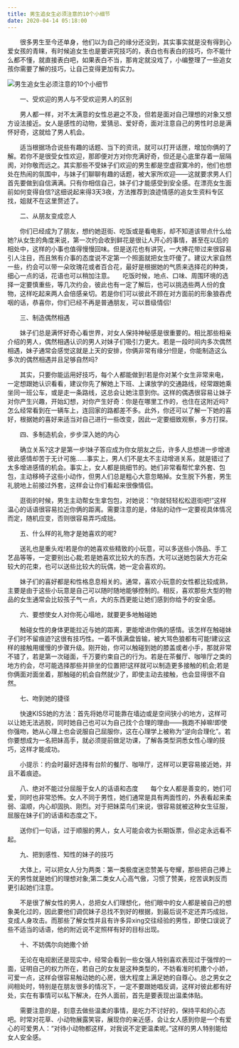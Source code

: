 ```yaml
---
title: 男生追女生必须注意的10个小细节
date: 2020-04-14 05:18:00
---
```




　　很多男生至今还单身，他们以为自己的缘分还没到，其实事实就是没有得到心爱女孩的青睐，有时候追女生也是要讲究技巧的，表白也有表白的技巧，你不能什么都不懂，就直接表白吧，如果表白不当，那肯定就没戏了，小编整理了一些追女孩你需要了解的技巧，让自己变得更加有实力。

![男生追女生必须注意的10个小细节](/img/88698b081f686f7295bff841b38920e3.jpg)

　　一、受欢迎的男人与不受欢迎男人的区别

　　男人都一样，对不太满意的女性总避之不及，但若是面对自己理想的对象又想方设法接近。女人是感性的动物，爱猜忌、爱好奇，面对注意自己的男性时总是满怀好奇，这就给了男人机会。

　　适当根据场合说些有趣的话题、当下的资讯，就可以打开话匣，增加你俩的了解。若你不是很受女性欢迎，那即便对方对你充满好奇，但还是心底里存着一层隔阂，对你敬而远之。其实那些不受妹子们欢迎的男生都是空虚寂寞冷的，他们也想处在热闹的氛围中，与妹子们聊聊有趣的话题，被大家所欢迎——这就要求男人们首先要做到自信满满。只有你相信自己，妹子们才能感受到安全感。在漂亮女生面前如何变得自信?这细说起来得3天3夜，方法推荐到浪迹情感的追女生资料专区找，姐就不在这里赘述了。

　　二、从朋友变成恋人

　　你们已经成为了朋友，想约她逛街、吃饭或是看电影，却不知道该带点什么给她?从女生的角度来说，第一次约会收到鲜花是很让人开心的事情，甚至在以后的相处中，这样的小事也值得慢慢回味。但是送花也有讲究，一大捧花带过来很容易引人注目，而且煞有介事的态度说不定第一个照面就把女生吓傻了。建议大家自然一些，约会可以带一朵玫瑰花或者百合花，最好是根据她的气质来选择花的种类，细心一点的话，花语也可以稍加注意。　　吃饭时候，地点、口味、周围环境的选择一定要慎重些，等几次约会，彼此也有一定了解后，也可以挑选些两人份的食物，这样吃起来两人会倍感亲切。若是你们可以彼此不顾在对方面前的形象狼吞虎咽的话，恭喜你，你们已经不再是普通朋友，可以晋级情侣!

　　三、制造偶然相遇

　　妹子们总是满怀好奇心看世界，对女人保持神秘感是很重要的。相比那些相亲介绍的男人，偶然相遇认识的男人对妹子们吸引力更大。若是一段时间内多次偶然相遇，妹子通常会感觉这就是上天的安排，你俩非常有缘分!但是，你能制造这么多次的偶然相遇并且足够自然吗?

　　其实，只要你能运用好技巧，每个人都能做到!若是你对某个女生非常来电，一定想跟她认识看看，建议你先了解她上下班、上课放学的交通路线，经常跟她乘坐同一班公车，或是走一条路线，这总会让她注意到你。这样的偶遇很容易让妹子对你产生兴趣，开始幻想，对你产生好奇：你是在哪里工作的，也住在这附近吗?怎么经常看到在一辆车上，连回家的路都差不多。此外，你还可以了解一下她的喜好，根据她的喜好来适当对自己进行一些改变，因此一定要细致观察，多方打探。

　　四、多制造机会，步步深入她的内心

　　确立关系?这才是第一步!妹子答应成为你女朋友之后，许多人总想进一步增进彼此感情却苦于无计可施……事实上，男人们不是太不主动增进关系，就是错过了太多增进感情的机会。事实上，女人都是挑细节的。她们非常看帮忙拿外套、包包，主动移椅子这些小动作，但男人们总是粗心大意忽略掉。女生脱下外套，男生礼貌地上前接过外套，这样会让你们看起来很像情侣。

　　逛街的时候，男生主动帮女生拿包包，对她说：“你就轻轻松松逛街吧!”这样温心的话语很容易拉近你俩的距离。需要注意的是，体贴的动作一定要视具体情况而定，随机应变，否则很容易弄巧成拙。

　　五、什么样的礼物才是她喜欢的呢?

　　送礼也是重头戏!若是你的她喜欢些精致的小玩意，可以多送些小饰品、手工艺品等等，一定要别出心裁;若是她喜欢比较大的东西，大可以送她包装大方花朵较大的花束，也可以送些比较大的玩偶，她一定会喜欢的。

　　妹子们的喜好都是和性格息息相关的。通常，喜欢小玩意的女性都比较成熟，主要是由于这些小玩意是自己可以随时随地能够控制的。相反，喜欢那些大型的物品的女生通常会比较孩子气一点，大的东西更能让她们感到你给予的安全感。

　　六、要想使女人对你死心塌地，就要更多地触碰她

　　触碰女性的身体更能拉近与她的距离，更能增进你俩的感情。该怎样在触碰妹子们时不留痕迹?这很有技巧性。一着不慎满盘皆输，被大骂色狼都有可能!建议这样的接触用缓慢的步骤升级。刚开始，你可以触碰到她的膝盖或者小手，那就非常不错了，若是第一次碰面，千万要约束自己的行为。若是在茶餐厅、咖啡厅之类的地方约会，尽可能选择那些并排坐的位置把!这样就可以制造更多接触的机会;若是你俩面对面坐着，那触碰的机会自然就少了，即使主动去接触，也会显得很不自然。

　　七、吻到她的捷径

　　快速KISS她的方法：首先将她尽可能靠在墙边或是空间狭小的地方，这样可以让她无法逃脱，同时她自己也可以为自己找个合理的理由——我跑不掉嘛!即使你强吻，她从心理上也会说服自己屈服你，这在心理学上被称为“逆向合理化”。若你要想成为一名把妹高手，就必须提前做足功课，了解各类型洞悉女性心理的技巧，这样才能成功。

　　小提示：约会时最好选择有台阶的餐厅、咖啡厅，这样可以更容易接近她，并且不着痕迹。

　　八、绝对不能过分屈服于女人的话语和态度　　每个女人都是善变的，她们可爱，同时也非常恐怖。女人不同于男性，她们通常是具有两面性的，外表看起来柔弱、温顺，内心却固执、刚烈。对于把妹菜鸟们来说，很容易就被这种女生征服，屈服在妹子们的话语和态度之下。

　　送你们一句话，过于顺服的男人，女人可能会收为长期饭票，但必定永远看不起。

　　九、把到感性、知性的妹子的技巧

　　大体上，可以把女人分为两类：第一类极度迷恋赞美与夸耀，那些把自己捧上天的男性就是她们的理想对象;第二类女人心高气傲，习惯了赞美，挖苦讽刺反而更引起她们注意。

　　不是很了解女性的男人，总把女人们理想化，他们眼中的女人都是被自己的想象美化过的，因此要他们调侃妹子总找不到好的根据，到最后说不定还弄巧成拙，变成人身攻击。而那些了解女性并且有许多异xing交往经验的男性，即使口误说了些不适当的话语，他的附近说不定照样有好的目标出现。

　　十、不妨偶尔向她撒个娇

　　无论在电视剧还是现实中，经常会看到一些女强人特别喜欢表现过于强悍的一面，证明自己的权力所在，若自己的女友是这种类型的，不妨看准时机撒个小娇，可爱一点，这样会很容易触动她的心房，很大程度上满足她的自尊心。总之男女之间相处时，特别是在朋友很多的情况下，一定不要跟她唱反调，这样对彼此都有好处，实在有事情可以私下解决，在外人面前，首先是要表现出温柔体贴。

　　需要注意的是，刻意去做些温柔的事情，是吃力不讨好的，保持平和的心态吧。时常对花草、小动物展露笑容，展现你的亲近感，会让女人感到你是一个有爱心的可爱男人：“对待小动物都这样，对我说不定更温柔呢。”这样的男人特别能给女人安全感。